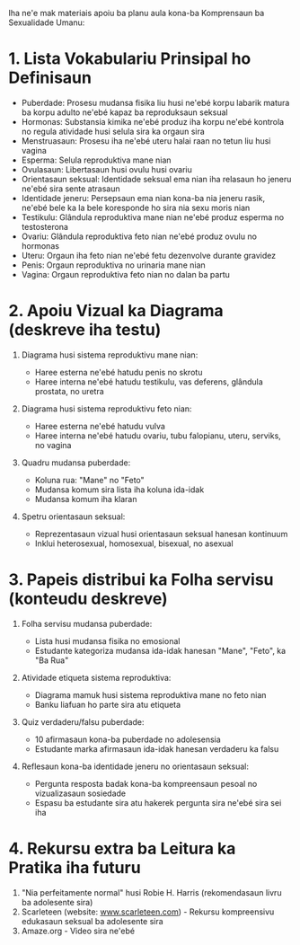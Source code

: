Iha ne'e mak materiais apoiu ba planu aula kona-ba Komprensaun ba Sexualidade Umanu:

# 1. Lista Vokabulariu Prinsipal ho Definisaun

- Puberdade: Prosesu mudansa fisika liu husi ne'ebé korpu labarik matura ba korpu adulto ne'ebé kapaz ba reproduksaun seksual
- Hormonas: Substansia kimika ne'ebé produz iha korpu ne'ebé kontrola no regula atividade husi selula sira ka orgaun sira
- Menstruasaun: Prosesu iha ne'ebé uteru halai raan no tetun liu husi vagina
- Esperma: Selula reproduktiva mane nian
- Ovulasaun: Libertasaun husi ovulu husi ovariu 
- Orientasaun seksual: Identidade seksual ema nian iha relasaun ho jeneru ne'ebé sira sente atrasaun
- Identidade jeneru: Persepsaun ema nian kona-ba nia jeneru rasik, ne'ebé bele ka la bele koresponde ho sira nia sexu moris nian 
- Testikulu: Glândula reproduktiva mane nian ne'ebé produz esperma no testosterona
- Ovariu: Glândula reproduktiva feto nian ne'ebé produz ovulu no hormonas
- Uteru: Orgaun iha feto nian ne'ebé fetu dezenvolve durante gravidez
- Penis: Orgaun reproduktiva no urinaria mane nian
- Vagina: Orgaun reproduktiva feto nian no dalan ba partu

# 2. Apoiu Vizual ka Diagrama (deskreve iha testu)

1. Diagrama husi sistema reproduktivu mane nian:
   - Haree esterna ne'ebé hatudu penis no skrotu
   - Haree interna ne'ebé hatudu testikulu, vas deferens, glândula prostata, no uretra

2. Diagrama husi sistema reproduktivu feto nian:
   - Haree esterna ne'ebé hatudu vulva
   - Haree interna ne'ebé hatudu ovariu, tubu falopianu, uteru, serviks, no vagina

3. Quadru mudansa puberdade:
   - Koluna rua: "Mane" no "Feto"
   - Mudansa komum sira lista iha koluna ida-idak
   - Mudansa komum iha klaran

4. Spetru orientasaun seksual:
   - Reprezentasaun vizual husi orientasaun seksual hanesan kontinuum
   - Inklui heterosexual, homosexual, bisexual, no asexual

# 3. Papeis distribui ka Folha servisu (konteudu deskreve)

1. Folha servisu mudansa puberdade:
   - Lista husi mudansa fisika no emosional
   - Estudante kategoriza mudansa ida-idak hanesan "Mane", "Feto", ka "Ba Rua"

2. Atividade etiqueta sistema reproduktiva:
   - Diagrama mamuk husi sistema reproduktiva mane no feto nian
   - Banku liafuan ho parte sira atu etiqueta

3. Quiz verdaderu/falsu puberdade:
   - 10 afirmasaun kona-ba puberdade no adolesensia
   - Estudante marka afirmasaun ida-idak hanesan verdaderu ka falsu

4. Reflesaun kona-ba identidade jeneru no orientasaun seksual:
   - Pergunta resposta badak kona-ba kompreensaun pesoal no vizualizasaun sosiedade
   - Espasu ba estudante sira atu hakerek pergunta sira ne'ebé sira sei iha

# 4. Rekursu extra ba Leitura ka Pratika iha futuru

1. "Nia perfeitamente normal" husi Robie H. Harris (rekomendasaun livru ba adolesente sira)
2. Scarleteen (website: www.scarleteen.com) - Rekursu kompreensivu edukasaun seksual ba adolesente sira
3. Amaze.org - Video sira ne'ebé